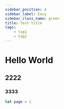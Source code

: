 ```yaml
---
sidebar_position: 4
sidebar_label: Easy
sidebar_class_name: green
title: test title
tags:
    - tag1
    - tag2
---
```


# Hello World

## 2222

### 3333

```swift
let page = 1
```
